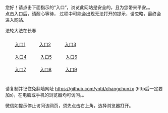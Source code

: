 您好！请点击下面指示的“入口”，浏览此网站是安全的，且为您带来平安。。 <br/>
点击入口后，请耐心等待， 过程中可能会出现无法打开的提示，请忽略，最终会进入网站. </br>

法轮大法在长春<br/>
<div style="padding:10px"><a style="margin:20px" target="_blank" href="https://d2ihiu2b5d7404.cloudfront.net/2Qpsp?yghpuv" id="ccLink1" rel="nofollow">入口1</a> <a target="_blank" style="margin:20px" href="https://d1rns74zs0hms8.cloudfront.net/2Qpsp?fvujgag" id="ccLink2" rel="nofollow">入口2</a> <a style="margin:20px" target="_blank" href="https://d20fyxvj9x9yi4.cloudfront.net/2Qpsp?taeaoqgc" id="ccLink3" rel="nofollow">入口3</a></div>

<div style="padding:10px" ><a style="margin:20px" target="_blank" href="https://d2ihiu2b5d7404.cloudfront.net/2Qpsp?yghpuv" id="ccLink4" rel="nofollow">入口4</a> <a style="margin:20px" href="https://d1rns74zs0hms8.cloudfront.net/2Qpsp?fvujgag" target="_blank" id="ccLink5" rel="nofollow">入口5</a> <a style="margin:20px" href="https://d20fyxvj9x9yi4.cloudfront.net/2Qpsp?taeaoqgc" target="_blank" id="ccLink6" rel="nofollow">入口6</a></div>

<div style="padding:10px"><a style="margin:20px" target="_blank" href="https://d2ihiu2b5d7404.cloudfront.net/2Qpsp?yghpuv" id="ccLink7" rel="nofollow">入口7</a> <a style="margin:20px" href="https://d1rns74zs0hms8.cloudfront.net/2Qpsp?fvujgag" target="_blank" id="ccLink8" rel="nofollow">入口8</a> <a style="margin:20px" target="_blank" href="https://d20fyxvj9x9yi4.cloudfront.net/2Qpsp?taeaoqgc" id="ccLink9" rel="nofollow">入口9</a></div>

<br/>



请复制并记住免翻墙网址 https://github.com/yntd/changchunzx (http后一定要加s)，在电脑或手机的浏览器均可访问。。<br/>

微信如提示停止访问该网页，须先点击右上角，选择浏览器打开。

